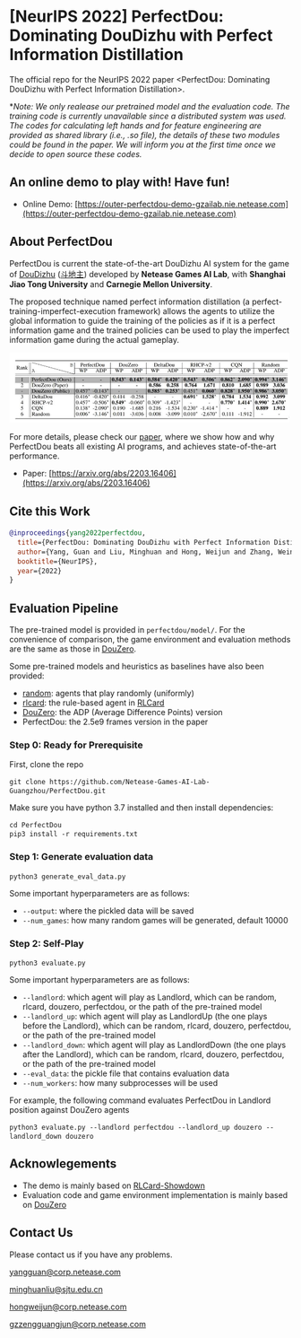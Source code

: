 # [NeurIPS 2022] PerfectDou: Dominating DouDizhu with Perfect Information Distillation
The official repo for the NeurIPS 2022 paper <PerfectDou: Dominating DouDizhu with Perfect Information Distillation>.

**Note: We only realease our pretrained model and the evaluation code. The training code is currently unavailable since a distributed system was used. The codes for calculating left hands and for feature engineering are provided as shared library (i.e., *.so file), the details of these two modules could be found in the paper. We will inform you at the first time once we decide to open source these codes.**

## An online demo to play with! Have fun!
* Online Demo: [https://outer-perfectdou-demo-gzailab.nie.netease.com](https://outer-perfectdou-demo-gzailab.nie.netease.com)

## About PerfectDou

PerfectDou is current the state-of-the-art DouDizhu AI system for the game of [DouDizhu](https://en.wikipedia.org/wiki/Dou_dizhu) ([斗地主](https://baike.baidu.com/item/%E6%96%97%E5%9C%B0%E4%B8%BB/177997)) developed by **Netease Games AI Lab**, with **Shanghai Jiao Tong University** and **Carnegie Mellon University**. 

The proposed technique named perfect information distillation (a perfect-training-imperfect-execution framework) allows the agents to utilize the global information to guide the training of the policies as if it is a perfect information game and the trained policies can be used to play the imperfect information game during the actual gameplay.  

<img width="500" src="images/result.jpg" alt="result" />  

For more details, please check our [paper](https://arxiv.org/abs/2203.16406), where we show how and why PerfectDou beats all existing AI programs, and achieves state-of-the-art performance.

*   Paper: [https://arxiv.org/abs/2203.16406](https://arxiv.org/abs/2203.16406) 


## Cite this Work

```bibtex
@inproceedings{yang2022perfectdou,
  title={PerfectDou: Dominating DouDizhu with Perfect Information Distillation},
  author={Yang, Guan and Liu, Minghuan and Hong, Weijun and Zhang, Weinan and Fang, Fei and Zeng, Guangjun and Lin, Yue},
  booktitle={NeurIPS},
  year={2022}
}
```

## Evaluation Pipeline
The pre-trained model is provided in `perfectdou/model/`. For the convenience of comparison, the game environment and evaluation methods are the same as those in [DouZero](https://github.com/kwai/DouZero/tree/main/douzero/evaluation).
  
Some pre-trained models and heuristics as baselines have also been provided:
*   [random](douzero/evaluation/random_agent.py): agents that play randomly (uniformly)
*   [rlcard](douzero/evaluation/rlcard_agent.py): the rule-based agent in [RLCard](https://github.com/datamllab/rlcard)
*   [DouZero](https://github.com/kwai/DouZero): the ADP (Average Difference Points) version
*  PerfectDou: the 2.5e9 frames version in the paper

### Step 0: Ready for Prerequisite

First, clone the repo 
```
git clone https://github.com/Netease-Games-AI-Lab-Guangzhou/PerfectDou.git
```
Make sure you have python 3.7 installed and then install dependencies:
```
cd PerfectDou
pip3 install -r requirements.txt
```

### Step 1: Generate evaluation data
```
python3 generate_eval_data.py
```
Some important hyperparameters are as follows:
*   `--output`: where the pickled data will be saved
*   `--num_games`: how many random games will be generated, default 10000

### Step 2: Self-Play
```
python3 evaluate.py
```
Some important hyperparameters are as follows:
*   `--landlord`: which agent will play as Landlord, which can be random, rlcard, douzero, perfectdou, or the path of the pre-trained model
*   `--landlord_up`: which agent will play as LandlordUp (the one plays before the Landlord), which can be random, rlcard, douzero, perfectdou, or the path of the pre-trained model
*   `--landlord_down`: which agent will play as LandlordDown (the one plays after the Landlord), which can be random, rlcard, douzero, perfectdou, or the path of the pre-trained model
*   `--eval_data`: the pickle file that contains evaluation data
*   `--num_workers`: how many subprocesses will be used

For example, the following command evaluates PerfectDou in Landlord position against DouZero agents
```
python3 evaluate.py --landlord perfectdou --landlord_up douzero --landlord_down douzero
```

## Acknowlegements
*   The demo is mainly based on [RLCard-Showdown](https://github.com/datamllab/rlcard-showdown)
*   Evaluation code and game environment implementation is mainly based on [DouZero](https://github.com/kwai/DouZero)

## Contact Us
Please contact us if you have any problems.
  
yangguan@corp.netease.com

minghuanliu@sjtu.edu.cn
  
hongweijun@corp.netease.com

gzzengguangjun@corp.netease.com















